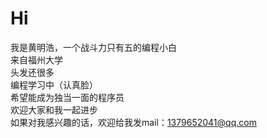Hi
====
我是黄明浩，一个战斗力只有五的编程小白<br>
来自福州大学<br>
头发还很多<br>
编程学习中（认真脸）<br>
希望能成为独当一面的程序员<br>
欢迎大家和我一起进步<br>
如果对我感兴趣的话，欢迎给我发mail：1379652041@qq.com<br>
